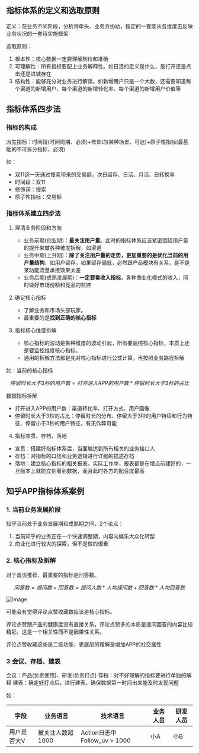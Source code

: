 ## 指标体系的定义和选取原则
定义：在业务不同阶段，分析师牵头、业务方协助，指定的一套能从各维度去反映业务状况的一套待实施框架

选取原则：
1. 根本性：核心数据一定要理解到位和准确
2. 可理解性：所有指标要配上业务解释性。如日活的定义是什么，是打开还是点击还是进城存在
3. 结构性：能够充分对业务进行解读。如新增用户只是一个大数，还需要知道每个渠道的新增用户、每个渠道的新增转化率、每个渠道的新增用户价值等

## 指标体系四步法
### 指标的构成
派生指标：时间段(时间周期、必须)+修饰词(某种场景、可选)+原子性指标(最基础的不可拆分指标、必须)

如：
- 双11这一天通过搜索带来的交易额，次日留存、日活、月活、日转换率
- 时间段：双11
- 修饰词：搜索
- 原子性指标：交易额

### 指标体系建立四步法
1. 理清业务阶段和方向
    - 业务前期(创业期)：**最关注用户量**。此时的指标体系应该紧密围绕用户量的提升来做各种维度拆解，如渠道
    - 业务中期(上升期)：**除了关注用户量的走势，更加重要的是优化当前的用户量结构**，如用户留存。如果留存偏低，必然跟产品模块有关系，是不是某功能流量承接效果太差
    - 业务后期(成熟发展期)：**一定要看收入指标**，各种商业化模式的收入，同时做好市场份额和竞品的监控
    
2. 确定核心指标
    - 了解业务和市场头部玩家。
    - 最重要的是**找到正确的核心指标**

3. 指标核心维度拆解
    - 核心指标的波动是某种维度的波动引起，所有要监控核心指标，本质上还是要监控维度核心指标。
    - 通用的拆解方法都是先对核心指标进行公式计算，再按照业务路径拆解

如：当前的核心指标

```math
停留时长大于3秒的用户数 = 打开进入APP的用户数 * 停留时长大于3秒的占比
```

数据指标拆解
- 打开进入APP的用户数：渠道转化率、打开方式、用户画像
- 停留时长大于3秒的占比：停留时长的分布、停留大于3秒的用户特征和行为特征、停留小于3秒的用户特征，有无作弊可能

4. 指标宣贯、存档、落地
- 宣贯：搭建好指标体系后，当面触达到所有相关的业务接口人
- 存档：对指标的口径和业务逻辑进行详细的描述存档
- 落地：建立核心指标的相关报表。实际工作中，报表都是在埋点前建好的，一旦版本上就能立刻看到数据，而且此时各方的配合度最高

## 知乎APP指标体系案例
### 1. 当前业务发展阶段
知乎当前处于业务发展期和成熟期之间，2个论点：

1. 当前知乎的业务正在一个快速调整期，内容向娱乐大众化转型
2. 商业化进行较大的探索，但不是做的很重 

### 2. 核心指标及拆解
对于首页推荐，最重要的指标是问答数。
```math
问答数=提问数+回答数=提问人数 * 人均提问数 + 回答数 * 人均回答数
```

![image](https://note.youdao.com/favicon.ico)

可能会有觉得评论点赞收藏数应该是核心指标。

评论点赞跟产品的健康度没有直接关系，评论点赞多的本质是提问回答的内容比较精彩。这是一个相关性而不是因果性关系。

评论点赞收藏这些是二级功能，更底层的理解是增加APP的社交属性

### 3.会议、存档、建表
会议：产品(负责使用)、研发(负责打点)
存档：对不好理解的指标要进行单独的解释
建表：确定好打点后，进行建表。确保数据第一时间出来能及时发现问题

如：

字段| 业务语言 | 技术语言 | 业务人员 | 研发人员
---| --- | --- | --- | ---
用户是否大V | 被关注人数超1000 | Action日志中 Follow_uv > 1000 | 小A | 小B